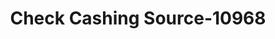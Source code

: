 ---
f_zip-code: 91335
f_state-code: CA
title: Check Cashing Source-10968
f_phone: 818-344-0332
f_city-only: Reseda
f_address: 7144 Reseda Blvd Reseda
f_location-unique-id: '10968'
slug: check-cashing-source-10968
updated-on: '2024-05-30T13:46:58.046Z'
created-on: '2024-05-30T13:36:59.803Z'
published-on: '2024-05-30T13:54:32.469Z'
f_city-state: cms/city/reseda-ca.md
f_company: cms/company/check-cashing-source.md
f_state: cms/state/california.md
layout: '[payday-loan].html'
tags: payday-loan
---